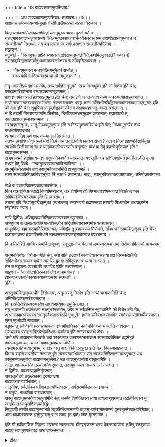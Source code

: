 +++
title = "18 बाह्यप्रकाशानुपपत्तिवादः"

+++
।।अथ बाह्यप्रकाशानुपपत्तिवादः अष्टादशः।।18।।  
अज्ञानसन्तमसमाश्रयणोन्मुखानां संवित्प्रदीपमहसा सहसा निरुन्धन् ।  
  
विद्यास्वयंवरपतिर्व्यपहन्त्वविद्यां सर्वानुभूस्स भगवान्पुरुषोत्तमो नः ।।  
यत्तद्भावरूपाज्ञानदूषणसमये "नित्यमुक्तस्वप्रकाशचैतन्यैकस्वरूपस्य ब्रह्मणोऽज्ञानानुभवश्च न संभवतीत्या''दिभाष्यम्, तत्र बाह्यप्रकाश एव सर्वः परपक्षे न संभवतीत्यभिप्रेतम् ।  
 तद्धाकुर्मः ।  
 यदुच्यते - "नित्यमुक्तं ब्रह्मैव स्वगतानाद्यविद्यामनुभवती''ति,कथमिदमुपपद्यते? बन्ध (न) स्यानाद्यविद्यातत्कार्यानुभवात्मकत्वान्मोक्षस्य च तन्निवृत्तिरूपत्वात् ।  
 - "नित्यमुक्तस्य बन्धश्चेन्नित्यमुक्तिर्न संभवेत् ।  
 बन्धस्यापि च नित्यत्वाद्बन्धाभावे त्वमुक्तता'' ।  
  
ननु भवन्मतेऽप्य ज्ञानमस्त्येव, तच्च सर्वज्ञेनानुभूयते, स च नित्यमुक्त इति को विशेष इति चेन्न; पराज्ञानादिदर्शनस्य बन्धरूपत्वानभ्युपगमात् ।  
 ब्रह्माज्ञानमेव परगतं ब्रह्मणाऽनुभूयत इति चेन्न; तथाऽपि परगतत्वादेव तस्य बन्धरूपत्वप्रसङ्गाभावात् ।  
 तर्ह्यस्माकमप्यहंकारापरपर्यायान्तः करणगतमज्ञानं भवतु, तच्च संविदधीनसिद्धित्वात्तदात्मकब्रह्मणाऽनुभूयत इति को दोष इति चेन्न; सुषुप्तिमरणमूर्च्छाद्यहंकारविलय दशायामज्ञानानुभवभङ्गप्रसङ्गात् ।  
 न हि तदानीं निराश्रयाज्ञानस्थितिसंभवः, निरधिष्ठानभ्रमानुज्ञान प्रसङ्गात्; ब्रह्माश्रयत्वे तु स्वगताज्ञानानुभवावश्यम्भावः ।  
 भवत्वज्ञानानुभवः, स तु मिथ्याभूतानुभव इति न नित्यमुक्तत्वविरोध इति चेन्न; मिथ्याभूतस्यैव तस्य बन्धतयोपपादनात् ।  
 अन्यथा तन्निवृत्त्यर्थं शास्त्रारम्भानुपपत्तिप्रसंगात् ।  
 ततश्च तथाविधनिवृत्तिरूपे मोक्षे नित्ये कथं तत्प्रतियोगिनस्तस्य संभवः? ततश्च नित्यं ब्रह्मण्यविद्याविमुखे स्वयमेव विलीयमाना सा कथमहंकारादीन्यपत्यानि प्रसूताम्? कथं वा तेषु ब्रह्मणो दृष्टिपात इति न बाह्यानुभवसम्भवः ।  
 स एष प्रथमो हेतुर्ब्रह्माश्रयाज्ञानानुपपत्तिकथनेन व्याख्यातप्रायः; तृतीयश्च साक्षित्वशोधने प्रदर्शित एवेति कृत्वा मध्यमं हेतु विवब्रे - "स्वानुभवस्वरूपत्वादित्यादिना'' ।।  
अनुभूतिस्वरूपमपि ब्रह्म स्वानुभवैकतानमिति ह्यभ्युपगम्यते ।  
 तस्य स्वरूपातिरिक्ताविद्यानुभवः किं स्वतः? उतान्यतः? नाद्यः; स्वानुभवैकतानत्वव्याघातात्; अनिर्मोक्षप्रसंगाच्च ।  
 मोक्षे वा स्वाभाविकरूपव्याघातप्रसंगात् ।  
 किंच यत्र शुक्तिरजतादौ विषयमिथ्यात्वम्, तत्र विषयिणोऽपि मिथ्यात्वावश्यम्भावात् निवर्तकज्ञानेन सविषयवृत्तिस्वरूपबाध इति हि त्वन्मतम् ।  
 ततश्च यदि मिथ्याभूताविद्यानुभव (स्वभावता) स्स्वभावतो ब्रह्मणस्तदा तस्यापि मिथ्यात्वेन बाधकज्ञानेन निवृत्तिरेव स्यात् ।  
   
नापि द्वितीयः, अविद्याब्रह्मातिरिक्तस्यान्यस्यानभ्युपगमात् ।  
अभ्युपगमे वा तत्सत्यत्यमिथ्यात्वविकल्पेन सद्वितीयत्वानवस्थयोरन्यतरप्रसंगात् ।  
 माभूदविद्या ब्रह्मस्वरूपातिरिक्तमन्यत्, अविद्यैव तु ब्रह्मस्वरूपं तिरोधत्ते, तन्निबन्धनोऽयमविद्यानुभव इति चेन्न; प्रकाशमात्रस्य ब्रह्मणस्तिरोधाने तत्स्वरूपनाशप्रसङ्गादेरन्यत्र प्रपञ्चनात् ।  
  
किंच तिरोहिते ब्रह्मणि तस्याविद्यानुभवः, अनुभूतायां चाविद्यायां लब्धस्वरूपया तया तिरोधानमित्यन्योन्याश्रयणम् ।  
 अनुभवनिरपेक्षं तिरोधानमिति चेत्; तथा सति तदज्ञानं काचादिवत्स्वसत्तया ब्रह्म तिरस्करोतीति संविदधीनसत्ताकत्वाभावेन स्वतस्सिद्धतया संविद्रूपज्ञानबाध्यत्वं न स्यात् ।  
 तेन च तदुपात्तः प्रपञ्चोऽपि तथाविध एवेति सत्यस्स्यात् ।  
 आहुश्च - "काचादिवत्तिरस्कारे दोषो वाचामगोचरः ।  
 ज्ञानबाध्यत्वहानिस्स्यात्स्यात्प्रपञ्चस्य सत्यता'' ।  
 इति ।  
  
अस्तुतर्ह्यविद्यानुभवाधीनं तिरोधानम्, अनुभवस्तु निरपेक्ष इति नान्योन्याश्रयणमिति चेन्न; अनिर्मोक्षप्रसङ्गादेरुक्तत्वात् ।  
 किंच अतिरोहितस्वरूपस्यैव लाघवेनाभ्युपगन्तुमुचितत्वात् ।  
 ननु भवतामपि ब्रह्मस्वरूपं स्वानुभवैकतानम्, तदेव च सर्वज्ञमित्यभ्युपगतमिति को विशेष इति चेन्न; अस्माकंब्रह्मस्वरूपस्य स्वानुभवैकतानत्वेऽपि गुणभूतेन ज्ञानेन सविषयत्वस्वभावेन स्वतेरसमस्तविषयीकरणात्।  
एतेन मुक्तोऽपि व्याख्यातः।  
 बद्धस्य तु सर्वविषयीकरणस्वभावमपि ज्ञानमौपाधिकान् संकोचविकासान्भजतीति न विरोधः ।  
 उपाधयश्च प्रवाहानादिरूपेणोपस्थिताः कर्मादय इति नानवस्थादयो दोषाः ।  
 अतो यदि बाह्यानुभवमिच्छसि तदा स्वरूपमात्र प्रकाशस्वभावादात्म स्वरूपादतिरिक्तं तद्धर्मभूतं ज्ञानमभ्युपगच्छकत्यजवा बाह्यानुभवव्यसनमिति ।  
 त्यजामस्तर्हि बाह्यानुभवम्, न ह्यत्र वस्तु बाह्यं किंचिदनुभूयत इति चेन्न; विकल्पासहत्वात् ।  
 किमत्र बाह्यतया प्रतीयमानानामनुभूति स्वरूपत्वमभिमतम्? उत स्वरूपातिरिक्तानामवस्तुत्वम्? अथ वस्तूनामवस्तूनां वा बाह्यानामनुल्लेखः? उत बाह्यानुभवस्यैवा वस्तुत्वमिति ।  
 नाद्यः, आत्मख्यातिवादस्य त्वयैव दूषणात्, तदभ्युपगमस्य चान्यत्र दत्तोत्तरत्वात् ।  
 न द्वितीयः, प्रपञ्चापह्नवनिर्मूलनात् ।  
 अवस्तुत्वेऽपि तदुल्लेखस्य दुरपह्नवतया   
बाह्यप्रकाशावश्यंभावात् ।  
 न तृतीयः, सर्वलौकिकपरीक्षकहृदयविसंवादात्, सर्वसंरम्भविलयप्रसङ्गाच्च ।  
 न चतुर्थः, माध्यमिक वादावतारात् ।  
 अस्तु बाह्यानुभवस्यैवावस्तुत्वमिति चेन्न; तस्यैव विशोधितस्य त्वया ब्रह्मत्वाभ्युपगमात् तदतिरिक्तस्य तु त्वदभिमतस्य कुतश्चिदप्यसिद्धेः ।  
 सिद्धावपि तस्यैव बाह्यानुभवाभावे तद्व्यतिरिक्तानामपि बाह्यानुभवभेदानामसम्भवे पुनरनुल्लेखपक्षपरिशेषात् ।  
 अतो बाह्योल्लेखस्ते हातुमुपादातुं वा न शक्य (त इति) मिति दुरन्तमिति ।  
  
इति श्री कवितार्किक सिंहस्य सर्वतन्त्र स्वतन्त्रस्य श्रीमद्वेङ्कटनाथस्य वेदान्ताचार्यस्य कृतिषु शतदूषण्यां बाह्यप्रकाशानुपपत्तिवादः अष्टादशस्समाप्तः ।।

<details><summary>टीका</summary>

सत्यत्वपक्षे दृग्दृश्यसंबंधस्संभवतीत्युक्तुं इदानीं मिथ्यावादिमत एव दृग्दृश्यसंबंधो न संभवतीति संगत्या वादार्थ संगृह्णातिअज्ञानजसंतमसमिति।""अहमज्ञानजं तमः'', ""नाशयाम्यात्मभावस्थोज्ञान दीपेन भास्वते''(श्री.भग.गी.10 - 11)त्येतन्मनसिकृत्वाहसंवित्प्रदीपमिति। विद्याया स्वयंवरेणपतिरित्यनेन स्वरसतः सकल विद्यावेद्यत्वं भगवतएवेत्युक्तं ।सर्वमनुभवतीति। सर्वानुभवःयस्सर्वज्ञस्सर्ववित् (मुण्ड 1 - 1 - 3) इत्यादिश्रुतेः । एवं च ब्रह्मणो बाह्यार्थप्रकाशकत्वमेव वक्तव्यं तत्परमते न संभवतीति वादार्थस्सूचितः। तत्र हेतुमाहस भगवानितिज्ञानादिमत्वं तस्यार्थः ।
ब्रह्मणोऽज्ञानानुभव इति। ""राहोश्शिर'' इतिवदभिप्रेतमिति अविशेषादिति भावः । अनुभवति - विषयीकरोति ।वृत्तिरूपत्वादिति। ततश्च ब्रह्मणः विनाशप्रसंग इति भावः । नित्यमुक्तेत्यादि भाष्यानूदितविशेषविरोधं क्रमेण वक्ष्यन् प्रथमविशेषणविरोधमाहनित्यमुक्तेति। किं ब्रह्मणो ज्ञानानुभवरूपसबंधोस्ति न वा । आद्योपि कादाचित्को वा नित्यो वा आद्ये आहबंधश्चेदिति। तथा च मुक्तेर्नित्यत्वं न स्यादित्यर्थः । द्वितीये आहबंधास्यापि चेति। तथा सति विशेषमेव न स्यादिति भावः । आद्ये द्वितीये आहबंधाभाव इति। तथाचात्यंताभाव एव बंधनिवृत्तिरूपमुक्तिरिति भावः ।
नन्विति""अहमज्ञानजं तमः'' (श्री भग.गी.10 - 11)इत्यादि प्रतिपाद्यमस्त्येव । अज्ञानानुभवस्तु स्वयं वा भवतु अन्यो क बंधस्स इति तात्पर्यं ।परेति। स्वगताज्ञानु भवोहि बंधः । न चास्मिन् मते ब्रह्मण्यज्ञानमिति भावः । सत्यं अद्यानुभवो बंधः । स च ब्रह्मस्वरूपमेव तथाप्यज्ञानस्य परगतत्वात् तदाश्रयस्यैवायमज्ञानानुभवो बंधः न ब्रह्मण इति शंकतेब्रह्माज्ञानमेवेति। ब्रह्मविषयकमज्ञानं ब्रह्माज्ञानमित्यर्थः । ब्रह्मणोऽन्यस्य जडत्वात् जडे आवरणकृत्यभावात्तद्गतत्वेन ज्ञानस्य बंधक्रत्वं नोपपद्यतइति परिहरतितथापीति। नन्वस्त्वन्तः करणगतमज्ञानं । नचान्तःकरणस्यापि जडत्वात् बंधाभावप्रसंगः ।अहमित्येकन्तः करणो भिन्नेन ब्रह्मणो स्वगतत्वेनाज्ञानानु भवात् ततः तदन्तःकरणावच्छिन्ने बंधः । तदनवच्छिन्नेतु नित्यमुक्तेति शंकते ।तर्ह्य स्माकमिति। तत्र हेतुःनहीति। अज्ञानस्याभावादिति भावः । ननु निराश्रयमज्ञानमस्तीत्यत्राहनिरधिष्ठानेति। अध्यासाधिष्ठानतया ब्रह्मसिद्धिर्न स्यादिति भावः । ननु निरधिष्ठानभ्रम प्रसंगः । ब्रह्मण एवाधिष्ठानत्व संभवात् इत्यत्राहब्रह्माश्रयत्वेति। तथा च स्वगताज्ञानानुभवात् ब्रह्मण एव बंधो दुर्वार इति भावः अज्ञानानुभवमात्रं न बंधः अपितु तात्विकस्या ज्ञानस्यानुभवः । अज्ञानं चातात्विकमिति नित्यमुक्तत्वमिति शंकतेभवत्विति।मिथ्याभूत इति।मिथ्याविषयक इत्यर्थः ।मिथ्याभूतस्यैवेति ।सत्यस्याज्ञानस्याभावाज्जीवस्यापि बंधो न स्यादिति भावः ।अन्यथेति। मिथ्याभूतस्य बंधस्याभावे बंधस्याभावात् बंधनिवृत्यर्थं शास्त्रं व्यर्थं स्यादिति भावः । ब्रह्मणो नित्यमुक्त्वे चाज्ञानप्रकाशो वान्यप्रकाशश्चायुक्तंमित्याहततश्च तथाविधेति। मिथ्याभूताज्ञानानुभवात्मक बंधनिवृत्तिः किंरूपेत्यर्थः। यद्यप्यविद्यानुभवो ब्रह्मरूपत्वान्नित्यः तथाप्यविद्यानिवृत्त्या विशिष्टरूपेण निवृत्तिरिति भावः । अविद्यामुखे 
अविद्याया अध्यासाभावे साधकमित्यविद्यामूलत्वादहंकाराद्यध्यासस्य तस्याभावादिति भावः । दृष्टिपातः - अनुभवः ।स एष इति। ""नित्यमुक्त स्वप्रकाशचैतन्यैकस्वरूपस्ये''ति भाष्ये नित्यमुक्तपदेनविवक्षित इति भावः ।तृतीयश्चेति। चैतन्यैकस्वरूपपदेन विवक्षितः ।मध्यम इति। स्वप्रकाशपदविवक्षितःविवब्रे भाष्यकृदितिशेषः । ""स्वानुभवस्वरूपत्वा''दिति भाष्यं विवृणोति।
अनुभूतिरूपमपीति । स्वानुभवेति। स्वानुभवैकतानत्वं हि स्वमात्रानुभवस्वरूपत्वं । तदतिरिक्तप्रकाशे व्याघात इत्यर्थः ।अनिर्मोक्षेतिअध्यस्तानामध्यासे सति निवृत्त्यभावादविद्याध्यासरूपब्रह्मणि सति अध्यस्ताविद्यानिवृत्तिः न संभवतीत्यर्थः ।मोक्षेवेति। अध्यासे वर्तमानेऽध्यस्त निवृत्तौ मोक्षेऽध्यासरूपास्वाभाविकाकारसत्वप्रसंगेन स्वाभाविके चैतन्यमात्रत्वव्याघात इत्यर्थः ।वृत्तिस्वरूपबाधः - वृत्तिस्वरूपनिवृत्तिःत्वन्मतमिति। ज्ञानार्थ(धीन)स्वरूपस्य ज्ञानवत्वे निवृत्त्ययोगादितिभावः ।निवृत्तिरेव स्यादिति। निवृत्तौमिथ्यत्वसत्वमेव प्रयोजकं । न निवृत्तित्वमिति भावः ।अनवस्थयोरिति।अविद्यानुभवोपाधेरपि मिथ्यात्वेन अनुभवाधीनसत्ताकत्वे सत्यनुभवांतरनभ्युपगमेन ब्रह्मण एव तदनुभवत्वात्तदनुभवेप्युपाध्यंतरांगीकारे तत्राप्येवं प्रसंगादनवस्थेत्यर्थः ।तिरोधत्त इति। ततश्चस्वयंप्रकाशेप्यध्यास उपपद्यत इति ।अन्यत्रेति। तिरोधानं नहि प्रकाशनिवृत्तिरिति तिरोधानानुपपत्तौ प्रपंच्यत इत्यर्थः ।
अनुभव नैरपेक्ष्यमेवाविद्याया ब्रह्म तिरोधानमिति नान्योन्याश्रय इत्याशंकतेअनुभव इति।ज्ञानबाध्यत्वं न स्यादिति। सत्यत्वंस्यादित्यर्थः । तथाविधःज्ञानाबाध्यः ।वाचामगोचर इति ।दोषाः बहवइत्यर्थः । स्थालीपुलाकनीत्या प्रधानदोषोदाहरणं दर्शयतिज्ञानेति।
अनुभव इति। अविद्यानुभवइत्यर्थः ।अनिर्मोक्ष इति। अविद्यानुभवस्य नैरपेक्ष्यं किमनादित्वात्आदिमत्वेपि निर्हेतुकत्वात् सहेतुकत्वेपि तिरोधाननैरपेक्ष्याद्वा । आद्येपि ब्रह्मस्वरूपमेवानुभवः उत तदन्यः ।पूर्वत्र नित्यत्वात् तन्निवृत्तिरूपमोक्षासिद्धिः । उत्तरत्रादि सत्यो असत्योवा । सत्यत्वे अद्वैत हानिः अनिर्मोक्षश्च । मिथ्यात्वे तदध्यासो न स्यात् दोषांन्तराच्च । तस्य सत्यतादिप्रसंगेन अनिर्मोक्षः । नापि प्रथम द्वितीयः निर्हेतुकत्वानभ्युपगमात् । अभ्युपगमे मोक्षेपि प्रसंगेनानिर्मोक्षः । नापि तृतीयः ।। अविद्यातिरिक्तदोषसत्यतादिप्रसंगेनानिर्मोक्ष इत्युक्तप्रायत्वादित्यर्थः ।किं चाविद्यानुभवस्यतिरोधाननिरपेक्षत्वेतीतितिरोधानमेव न कल्प्यं व्यर्थत्वादित्याहकिं चेतिसिद्धान्तेऽपि ब्रह्मणः सर्वज्ञत्वं ।सर्वानुभवरूपत्वमेवेति मत्वा शंकते ।ननु भवतामिति । स्वस्वेतर वस्त्विति। स्वयं च स्वेतरवच्चेति द्वंदः ।।मुक्तोऽपीति। ब्रह्मज्ञानवन्मुक्तज्ञानमपि सर्वविषयकमित्यर्थः । ननु संबंधज्ञानस्यापि स्वभावतःसर्वंविषयत्वे संसार एव नस्यादित्यत आहबंधेति।। सर्वविषयीकरणयोग्यतायास्सत्वेपि न सर्वविषयत्वं तद्ज्ञानस्येत्यर्थः । कर्मांदेरित्यादि शब्देन अविद्यादयोगृह्यन्ते ।नानवस्थादय इति। अविद्यया कर्म ततो वासना - ततो रुचिःततः प्रकृतिसंबंधः । ततश्चाविद्येति आत्माश्रयान्योन्याश्रय चक्रकाश्रयाः । यद्यविद्या प्रकृति संबंधांतरमूलं तदानवस्थादिदोषा न भवन्ति प्रवाहानादित्वांगीकारादिति भावः ।त्यजवेति ।धर्मभूतज्ञानं विना स्वरूपेणानुभवायोगादिति भावः । बाह्यवस्त्वनुभव भावरूपविशिष्टाभावो बाह्यत्ववस्तुत्व तद्विषयत्वरूपविशेषणाभावेनुभवरूप विशेष्याभावेन च भवतीति क्रमेण तान्विकल्पयतिकिमत्रेति।त्वयैवदूषणादिति। तथाचापसिद्धान्त इति भावः । आत्मख्यातिवादोऽभ्युपगम्यत इत्यत्राहअभ्युपगमस्येति।तस्य सूत्रकृद्विशिष्टत्वादित्यर्थः ।प्रपंचापह्नवेति। प्रपंचमिथ्यात्वस्य दूषितत्वादित्यर्थः ।अवस्तुत्वेऽपीति। सत्यत्वाभावेपि मिथ्यात्वमेव त्वयाभ्युपगतं न तुच्छत्वं । तथाच तत्प्रकाश आवश्यक इति भावः ।विसंवादादिति। सर्वस्याप्यनुभवस्य सविषयतयैवानुभवादित्यर्थः ।सर्वसंरंभेति। स्वपरसिद्धान्ताद्यस्फुरणातत्स्थापनदूषणादिप्रवृत्तिर्न स्यात् । किं बहुना प्रवृत्तिमात्रमपि न स्यात् । तस्यास्तद्विषय स्फुरणसाध्यत्वादित्यर्थः । अवस्तुत्वेपीति - सत्यत्वाभावेपि ।माध्यमिकेति। प्रकाशस्वरूपसत्यत्वं त्वन्मतस्य तन्मताद्विशेषः । तदवस्तुत्वे सोऽपि नस्यादित्यर्थः । ननु प्रकाशमात्रंनावस्तु । अपि तु बाह्यप्रकाश एव तथा च ब्रह्मस्वरूपप्रकाशस्य सत्यत्वाद्विशेष इति शंकते ।अस्त्विति ।तस्यैवेति। परागर्थः ।प्रमेयेष्विति। सूत्रस्थवचनादिति भावः । विषयो परागभेदनिवृत्तिः शोधितत्वं ।तदतिरिक्तस्यत्विति। बाह्यप्रकाशातिरिक्तप्रकाशो ज्ञात्रात्मक एव प्रमाणसिद्धः । न तु तद्विशिष्टज्ञानमात्र रूप इत्यर्थः ।।सिद्धावपीति ।अ (+++)रिकोपि सत्यः कश्चित्प्रकाशः। तथापि तस्य पूर्वोक्त स्वतस्त्वौपाधिकत्वविकल्पासहत्वाद्बाह्यानु भवायोगः । तदभावे च प्रतिभादीनसत्ताकानां बाह्यानुभव भेदानामभावादनुल्लेखपक्षः परिशिष्यते । स च दूषित इत्यर्थः ।दुरुक्तमिति। व्यसनमिति शेषः ।।
इति वत्सकुलजलधिकौस्तुभेन नृसिंहगुरुसुतेन सिंहदेवेन कृतायां शतदूषणी टीकायां अष्टादशो वादस्समाप्तः ।।
</details>

